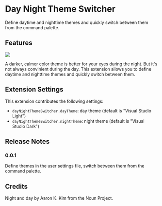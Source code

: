 # Day Night Theme Switcher

Define daytime and nighttime themes and quickly switch between them from the command palette.

## Features

![](https://media.giphy.com/media/4Nk6EGaAnNeVi/giphy.gif)

A darker, calmer color theme is better for your eyes during the night. But it's not always convinient during the day. This extension allows you to define daytime and nighttime themes and quickly switch between them.

## Extension Settings

This extension contributes the following settings:

* `dayNightThemeSwitcher.dayTheme`: day theme (default is "Visual Studio Light")
* `dayNightThemeSwitcher.nightTheme`: night theme (default is "Visual Studio Dark")

## Release Notes

### 0.0.1

Define themes in the user settings file, switch between them from the command palette.

## Credits

Night and day by Aaron K. Kim from the Noun Project.